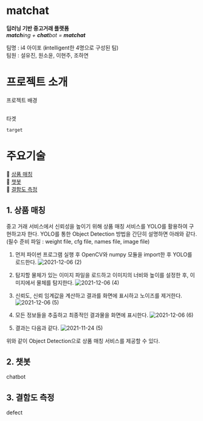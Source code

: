 # matchat

**딥러닝 기반 중고거래 플랫폼**  
***match**ing + **chat**bot = **matchat***  

팀명 : i4 아이포 (**i**ntelligent한 4명으로 구성된 팀)  
팀원 : 설유진, 원소윤, 이현주, 조하연   


# 프로젝트 소개

프로젝트 배경
```

```

타겟
```
target
```


# 주요기술

📌 [상품 매칭](#1-상품-매칭)  
📌 [챗봇](#2-챗봇)  
📌 [결함도 측정](#3-결함도-측정)    


## 1. 상품 매칭

중고 거래 서비스에서 신뢰성을 높이기 위해 상품 매칭 서비스를 YOLO를 활용하여 구현하고자 한다.
YOLO를 통한 Object Detection 방법을 간단히 설명하면 아래와 같다.
(필수 준비 파일 : weight file, cfg file, names file, image file)
1) 먼저 파이썬 프로그램 실행 후 OpenCV와 numpy 모듈을 import한 후 YOLO를 로드한다.
![2021-12-06 (2)](https://user-images.githubusercontent.com/71023835/144865194-936f916e-2b87-4fad-ad10-7c716d39ba15.png)

2) 탐지할 물체가 있는 이미지 파일을 로드하고 이미지의 너비와 높이를 설정한 후, 이미지에서 물체를 탐지한다.
![2021-12-06 (4)](https://user-images.githubusercontent.com/71023835/144865235-2a49df1e-7eb4-476e-ac14-9a4648301b7a.png)

3) 신뢰도, 신뢰 임계값을 계산하고 결과를 화면에 표시하고 노이즈를 제거한다.
![2021-12-06 (5)](https://user-images.githubusercontent.com/71023835/144865259-7a013f9a-4b8a-4e65-8587-c5b356bb7d8f.png)

4) 모든 정보들을 추출하고 최종적인 결과물을 화면에 표시한다.
![2021-12-06 (6)](https://user-images.githubusercontent.com/71023835/144865306-62406472-cf12-4f86-ba72-3f34201e30fd.png)

5) 결과는 다음과 같다.
![2021-11-24 (5)](https://user-images.githubusercontent.com/71023835/144863848-728c5b75-8c63-42b9-b5a3-7908554c5438.png)

위와 같이 Object Detection으로 상품 매칭 서비스를 제공할 수 있다.

## 2. 챗봇

chatbot


## 3. 결함도 측정

defect
